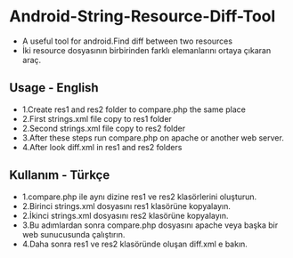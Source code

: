 # Android-String-Resource-Diff-Tool
* A useful tool for android.Find diff between two resources
* İki resource dosyasının birbirinden farklı elemanlarını ortaya çıkaran araç.

## Usage - English
* 1.Create res1 and res2 folder to compare.php the same place
* 2.First strings.xml file copy to res1 folder
* 2.Second strings.xml file copy to res2 folder
* 3.After these steps run compare.php on apache or another web server.
* 4.After look diff.xml in res1 and res2 folders

## Kullanım - Türkçe
* 1.compare.php ile aynı dizine res1 ve res2 klasörlerini oluşturun.
* 2.Birinci strings.xml dosyasını res1 klasörüne kopyalayın.
* 2.İkinci strings.xml dosyasını res2 klasörüne kopyalayın.
* 3.Bu adımlardan sonra compare.php dosyasını apache veya başka bir web sunucusunda çalıştırın.
* 4.Daha sonra res1 ve res2 klasöründe oluşan diff.xml e bakın.
